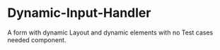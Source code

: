 # Dynamic-Input-Handler
A form with dynamic Layout and dynamic elements with no Test cases needed component.

